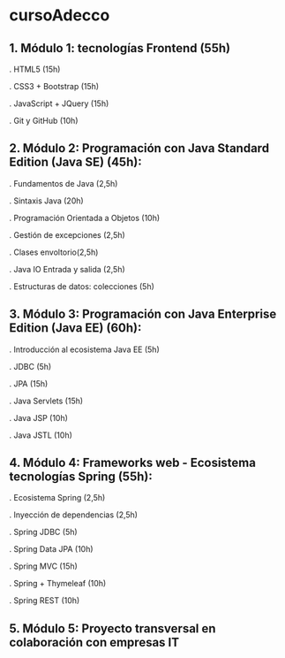 # cursoAdecco

## 1. Módulo 1: tecnologías Frontend (55h)

. HTML5 (15h)

. CSS3 + Bootstrap (15h)

. JavaScript + JQuery (15h)

. Git y GitHub (10h)

   
## 2. Módulo 2: Programación con Java Standard Edition (Java SE) (45h):

. Fundamentos de Java (2,5h)

. Sintaxis Java (20h)

. Programación Orientada a Objetos (10h)

. Gestión de excepciones (2,5h)

. Clases envoltorio(2,5h)

. Java IO Entrada y salida (2,5h)

. Estructuras de datos: colecciones (5h)


## 3. Módulo 3: Programación con Java Enterprise Edition (Java EE) (60h):

. Introducción al ecosistema Java EE (5h)

. JDBC (5h)

. JPA (15h)

. Java Servlets (15h)

. Java JSP (10h)

. Java JSTL (10h)


## 4. Módulo 4: Frameworks web - Ecosistema tecnologías Spring (55h):

. Ecosistema Spring (2,5h)

. Inyección de dependencias (2,5h)

. Spring JDBC (5h)

. Spring Data JPA (10h)

. Spring MVC (15h)

. Spring + Thymeleaf (10h)

. Spring REST (10h)

 
## 5. Módulo 5: Proyecto transversal en colaboración con empresas IT

